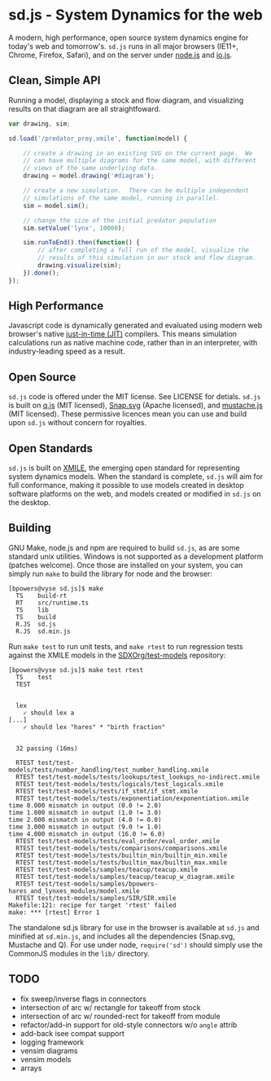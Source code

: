 sd.js - System Dynamics for the web
===================================

A modern, high performance, open source system dynamics engine for
today's web and tomorrow's.  `sd.js` runs in all major browsers
(IE11+, Chrome, Firefox, Safari), and on the server under
[node.js](https://nodejs.org) and [io.js](https://iojs.org).

Clean, Simple API
-----------------

Running a model, displaying a stock and flow diagram, and visualizing
results on that diagram are all straightfoward.

```Javascript
var drawing, sim;

sd.load('/predator_prey.xmile', function(model) {

    // create a drawing in an existing SVG on the current page.  We
    // can have multiple diagrams for the same model, with different
    // views of the same underlying data.
    drawing = model.drawing('#diagram');

    // create a new simulation.  There can be multiple independent
    // simulations of the same model, running in parallel.
    sim = model.sim();

    // change the size of the initial predator population
    sim.setValue('lynx', 10000);

    sim.runToEnd().then(function() {
        // after completing a full run of the model, visualize the
        // results of this simulation in our stock and flow diagram.
        drawing.visualize(sim);
    }).done();
});
```

High Performance
----------------

Javascript code is dynamically generated and evaluated using modern
web browser's native
[just-in-time (JIT)](https://en.wikipedia.org/wiki/Just-in-time_compilation)
compilers.  This means simulation calculations run as native machine
code, rather than in an interpreter, with industry-leading speed as a
result.

Open Source
-----------

`sd.js` code is offered under the MIT license.  See LICENSE for
detials.  `sd.js` is built on
[q.js](http://documentup.com/kriskowal/q/) (MIT licensed),
[Snap.svg](http://snapsvg.io/) (Apache licensed), and
[mustache.js](https://github.com/janl/mustache.js) (MIT licensed).
These permissive licences mean you can use and build upon `sd.js`
without concern for royalties.

Open Standards
--------------

`sd.js` is built on
[XMILE](https://www.oasis-open.org/committees/tc_home.php?wg_abbrev=xmile),
the emerging open standard for representing system dynamics models.
When the standard is complete, `sd.js` will aim for full conformance,
making it possible to use models created in desktop software platforms
on the web, and models created or modified in `sd.js` on the desktop.

Building
--------

GNU Make, node.js and npm are required to build `sd.js`, as are
some standard unix utilities.  Windows is not supported as a
development platform (patches welcome).  Once those are installed on
your system, you can simply run `make` to build the library for node
and the browser:

```
[bpowers@vyse sd.js]$ make
  TS    build-rt
  RT    src/runtime.ts
  TS    lib
  TS    build
  R.JS  sd.js
  R.JS  sd.min.js
```

Run `make test` to run unit tests, and `make rtest` to run regression
tests against the XMILE models in the
[SDXOrg/test-models](https://github.com/SDXorg/test-models) repository:

```
[bpowers@vyse sd.js]$ make test rtest
  TS    test
  TEST


  lex
    ✓ should lex a
[...]
    ✓ should lex "hares" * "birth fraction"


  32 passing (16ms)

  RTEST test/test-models/tests/number_handling/test_number_handling.xmile
  RTEST test/test-models/tests/lookups/test_lookups_no-indirect.xmile
  RTEST test/test-models/tests/logicals/test_logicals.xmile
  RTEST test/test-models/tests/if_stmt/if_stmt.xmile
  RTEST test/test-models/tests/exponentiation/exponentiation.xmile
time 0.000 mismatch in output (0.0 != 2.0)
time 1.000 mismatch in output (1.0 != 3.0)
time 2.000 mismatch in output (4.0 != 0.0)
time 3.000 mismatch in output (9.0 != 1.0)
time 4.000 mismatch in output (16.0 != 6.0)
  RTEST test/test-models/tests/eval_order/eval_order.xmile
  RTEST test/test-models/tests/comparisons/comparisons.xmile
  RTEST test/test-models/tests/builtin_min/builtin_min.xmile
  RTEST test/test-models/tests/builtin_max/builtin_max.xmile
  RTEST test/test-models/samples/teacup/teacup.xmile
  RTEST test/test-models/samples/teacup/teacup_w_diagram.xmile
  RTEST test/test-models/samples/bpowers-hares_and_lynxes_modules/model.xmile
  RTEST test/test-models/samples/SIR/SIR.xmile
Makefile:121: recipe for target 'rtest' failed
make: *** [rtest] Error 1
```

The standalone sd.js library for use in the browser is available at `sd.js`
and minified at `sd.min.js`, and includes all the dependencies (Snap.svg,
Mustache and Q).  For use under node, `require('sd')` should simply use the
CommonJS modules in the `lib/` directory.

TODO
----

- fix sweep/inverse flags in connectors
- intersection of arc w/ rectangle for takeoff from stock
- intersection of arc w/ rounded-rect for takeoff from module
- refactor/add-in support for old-style connectors w/o `angle` attrib
- add-back isee compat support
- logging framework
- vensim diagrams
- vensim models
- arrays

